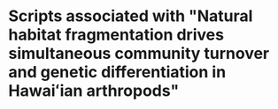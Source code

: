 # Scripts associated with "Natural habitat fragmentation drives simultaneous community turnover and genetic differentiation in Hawaiʻian arthropods"

